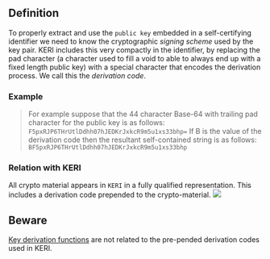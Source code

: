 ## Definition
To properly extract and use the `public key` embedded in a self-certifying identifier we need to know the cryptographic _signing scheme_ used by the key pair. KERI includes this very compactly in the identifier, by replacing the pad character (a character used to fill a void to able to always end up with a fixed length public key) with a special character that encodes the derivation process. We call this the _derivation code_.

### Example
> For example suppose that the 44 character Base-64 with trailing pad character for the public key is as follows:
`F5pxRJP6THrUtlDdhh07hJEDKrJxkcR9m5u1xs33bhp=`
>If B is the value of the derivation code then the resultant self-contained string is as follows:
`BF5pxRJP6THrUtlDdhh07hJEDKrJxkcR9m5u1xs33bhp`

### Relation with KERI
All crypto material appears in `KERI` in a fully qualified representation. This includes a derivation code prepended to the crypto-material.
![](https://github.com/WebOfTrust/keri/blob/main/images/derivation-code.png)

## Beware
[Key derivation functions](https://en.wikipedia.org/wiki/Key_derivation_function) are not related to the pre-pended derivation codes used in KERI.